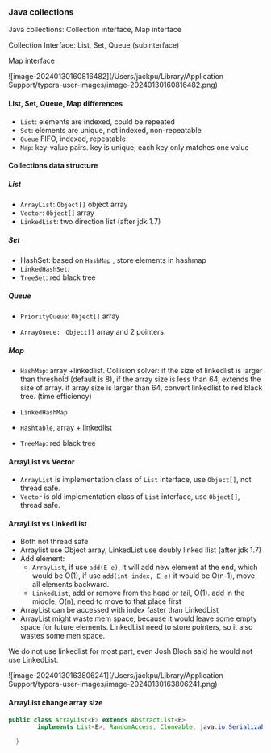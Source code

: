 ### Java collections

Java collections: Collection interface, Map interface

Collection Interface: List, Set, Queue (subinterface)

Map interface

![image-20240130160816482](/Users/jackpu/Library/Application Support/typora-user-images/image-20240130160816482.png)



#### List, Set, Queue, Map differences

* `List`: elements are indexed, could be repeated
* `Set`: elements are unique, not indexed, non-repeatable
* `Queue` FIFO, indexed, repeatable
* `Map`: key-value pairs. key is unique, each key only matches one value



#### Collections data structure

##### List

* `ArrayList`: `Object[]` object array
* `Vector`: `Object[]` array
* `LinkedList`: two direction list (after jdk 1.7)

##### Set

* HashSet: based on `HashMap` , store elements in hashmap
* `LinkedHashSet`: 
* `TreeSet`: red black tree

##### Queue

* `PriorityQueue`: `Object[]` array

* `ArrayQueue: ` `Object[]` array and 2 pointers.

##### Map

* `HashMap`:  array +linkedlist.  Collision solver: if the size of linkedlist is larger than threshold (default is 8), if the array size is less than 64, extends the size of array. if array size is larger than 64, convert linkedlist to red black tree. (time efficiency)

* `LinkedHashMap`
* `Hashtable`, array + linkedlist
* `TreeMap`: red black tree



#### ArrayList vs Vector

* `ArrayList` is implementation class of `List` interface, use `Object[]`, not thread safe.
* `Vector` is old implementation class of `List` interface, use `Object[]`, thread safe.



#### ArrayList vs LinkedList

* Both not thread safe
* Arraylist use Object array, LinkedList use doubly linked llist (after jdk 1.7)
* Add element:
  * `ArrayList`, if use `add(E e)`, it will add new element at the end, which would be O(1), if use `add(int index, E e)` it would be O(n-1), move all elements backward.
  * `LinkedList`, add or remove from the head or tail, O(1). add in the middle, O(n), need to move to that place first
* ArrayList can be accessed with index faster than LinkedList
* ArrayList might waste mem space, because it would leave some empty space for future elements. LinkedList need to store pointers, so it also wastes some men space.

We do not use linkedlist for most part, even Josh Bloch said he would not use LinkedList.

![image-20240130163806241](/Users/jackpu/Library/Application Support/typora-user-images/image-20240130163806241.png)



#### ArrayList change array size

```java
public class ArrayList<E> extends AbstractList<E>
        implements List<E>, RandomAccess, Cloneable, java.io.Serializable{

  }
```



